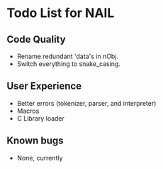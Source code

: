 # Todo List for NAIL

## Code Quality
* Rename redundant 'data's in nObj.
* Switch everything to snake_casing.

## User Experience
* Better errors (tokenizer, parser, and interpreter)
* Macros
* C Library loader

## Known bugs
* None, currently
